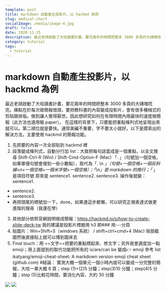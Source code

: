 ```yaml
---
template: post
title: markdown 自動產生投影片，以 hackmd 為例
slug: medical-chart
socialImage: /media/image-4.jpg
draft: false
date: 2020-11-25
description: 最近老胡啟動了大哈讀書計畫，要花兩年的時間把整本 3000 多頁的大磚塊唸完。痛點在於每次做簡報很煩，要把教科書的內容變成投影片，會有很多機械式的剪貼跟排版。做到讓人覺得厭世。因此想研究如何在有限時間內用最快的速度做簡報（此方法也適用報 paper）。
category: tutorial
tags:
  - tutorial
---
```


# markdown 自動產生投影片，以 hackmd 為例

最近老胡啟動了大哈讀書計畫，要花兩年的時間把整本 3000 多頁的大磚塊唸完。痛點在於每次做簡報很煩，要把教科書的內容變成投影片，會有很多機械式的剪貼跟排版。做到讓人覺得厭世。因此想研究如何在有限時間內用最快的速度做簡報（此方法也適用報 paper）。
在這樣的背景下，只要能把重點條列式地呈現出來就可以。第二順位就是要快。通常美編不重要，字不要太小就好。以下是摸索出的解決方法。主要使用 hackmd 的簡報功能。

1. 先把要的內容一次全部貼到 hackmd 裡
2. 段落變成條列式，自動分行加 list：大致把每句話當成是一個重點，以全文搜尋 Shift-Ctrl-R (Win) / Shift-Cmd-Option-F (Mac) 「. 」（句號加一個空格，如果單搜句號會搜到一些小數點），取代為「. \n _」（句號+一個空格+一個反斜線+n+一個空格+一個米字號+一個空格）；「\n」是 markdown 的換行；「_ 」是項目符號
   原來是 sentence1. sentence2. sentence3. 操作後就變：
   sentence1.

- sentence2.
- sentence3.
- 再把頭尾的標號加一下，done，如果連這步都懶，可以研究正規表達式做更進階的搜尋（我還在學）

3. 其他部分依照官網說明做成簡報：<https://hackmd.io/s/how-to-create-slide-deck-tw>
   我的建議是投影片標題用 h3 即###
   用---分頁
4. 貼圖片：Win+Shift+S（windows 系統） / shift+ctrl+cmd+4 (Mac) 局部截圖然後直接貼上就可以傳到圖床去
5. Final touch：用 ==文字==把要的重點標起來、修文字；另外我會適度加一點 emoji；用上面提到的取代功能把所有的 is/are/can be 變成👉
   emoji 參考 list
   ikatyang/emoji-cheat-sheet: A markdown version emoji cheat sheet (github.com) #結論：
   實測大概一個單元一個小時內就可以變成一分完整的簡報，大哈一章大概 8 頁；step (1)+(2)5 分鐘；step(3)10 分鐘；step(4)5 分鐘；step (5)比較花時間，要消化內容，大約 30 分鐘

![](https://i.imgur.com/Dqe2k33_d.webp?maxwidth=1520&fidelity=grand)
![](https://i.imgur.com/73RAMSy_d.webp?maxwidth=1520&fidelity=grand)

